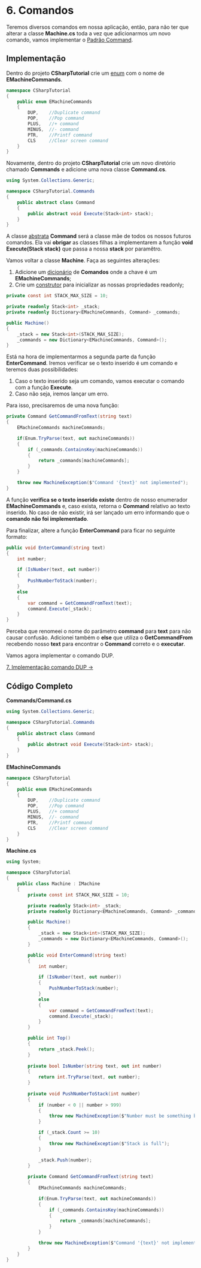 # 6. Comandos

Teremos diversos comandos em nossa aplicação, então, para não ter que alterar a classe **Machine.cs** toda a vez 
que adicionarmos um novo comando, vamos implementar o [Padrão Command](https://gameprogrammingpatterns.com/command.html).

## Implementação

Dentro do projeto **CSharpTutorial** crie um [enum](https://docs.microsoft.com/pt-br/dotnet/csharp/language-reference/builtin-types/enum) com o nome de **EMachineCommands**.
```C#
namespace CSharpTutorial
{
    public enum EMachineCommands
    {
        DUP,	//Duplicate command
        POP, 	//Pop command
        PLUS,	//+ command
        MINUS,	//- command
        PTR,	//Printf command
        CLS     //Clear screen command
    }
}
```

Novamente, dentro do projeto **CSharpTutorial** crie um novo diretório chamado **Commands** e adicione uma nova classe **Command.cs**.
```C#
using System.Collections.Generic;

namespace CSharpTutorial.Commands
{
    public abstract class Command
    {
        public abstract void Execute(Stack<int> stack);
    }
}
```
A classe [abstrata](https://docs.microsoft.com/pt-br/dotnet/csharp/language-reference/keywords/abstract) **Command** será a classe mãe de todos os nossos futuros comandos. Ela vai **obrigar** as classes filhas a implementarem
a função **void Execute(Stack<int> stack)** que passa a nossa **stack** por paramêtro.

Vamos voltar a classe **Machine**. Faça as seguintes alterações:
1. Adicione um [dicionário](https://docs.microsoft.com/pt-br/dotnet/api/system.collections.generic.dictionary-2?view=netcore-3.1) de **Comandos** onde a chave é um **EMachineCommands**;
2. Crie um [construtor](https://docs.microsoft.com/pt-br/dotnet/csharp/programming-guide/classes-and-structs/using-constructors) para inicializar as nossas propriedades readonly;

```C#
private const int STACK_MAX_SIZE = 10;

private readonly Stack<int> _stack;
private readonly Dictionary<EMachineCommands, Command> _commands;

public Machine()
{
	_stack = new Stack<int>(STACK_MAX_SIZE);
	_commands = new Dictionary<EMachineCommands, Command>();
}
```

Está na hora de implementarmos a segunda parte da função **EnterCommand**. Iremos verificar se o texto
inserido é um comando e teremos duas possibilidades:
1. Caso o texto inserido seja um comando, vamos executar o comando com a função **Execute**.
2. Caso não seja, iremos lançar um erro.

Para isso, precisaremos de uma nova função:
```C#
private Command GetCommandFromText(string text)
{
    EMachineCommands machineCommands;

    if(Enum.TryParse(text, out machineCommands))
    {
        if (_commands.ContainsKey(machineCommands))
        {
            return _commands[machineCommands];
        }
    }

    throw new MachineException($"Command '{text}' not implemented");           
}
```
A função **verifica se o texto inserido existe** dentro de nosso enumerador **EMachineCommands** e, caso exista, retorna o **Command** relativo ao texto inserido. No caso de não existir, irá ser lançado um erro informando que o **comando não foi implementado**.

Para finalizar, altere a função **EnterCommand** para ficar no seguinte formato:
```C#
public void EnterCommand(string text)
{
    int number;

    if (IsNumber(text, out number))
    {
        PushNumberToStack(number);
    }
    else
    {
        var command = GetCommandFromText(text);
        command.Execute(_stack);
    }
}
```
Perceba que renomeei o nome do parâmetro **command** para **text** para não causar confusão. Adicionei também o **else**
que utiliza o **GetCommandFrom** recebendo nosso **text** para encontrar o **Command** correto e o **executar**.

Vamos agora implementar o comando DUP.

[7. Implementação comando DUP &rarr;](https://github.com/Go-Horse-Coding/csharp-tutorial/blob/master/modules/tutorial/7.dup-command.md)

## Código Completo
**Commands/Command.cs**
```C#
using System.Collections.Generic;

namespace CSharpTutorial.Commands
{
    public abstract class Command
    {
        public abstract void Execute(Stack<int> stack);
    }
}
```
**EMachineCommands**
```C#
namespace CSharpTutorial
{
    public enum EMachineCommands
    {
        DUP,	//Duplicate command
        POP, 	//Pop command
        PLUS,	//+ command
        MINUS,	//- command
        PTR,	//Printf command
        CLS     //Clear screen command
    }
}
```
**Machine.cs**
```C#
using System;

namespace CSharpTutorial
{
    public class Machine : IMachine
    {
        private const int STACK_MAX_SIZE = 10;

        private readonly Stack<int> _stack;
        private readonly Dictionary<EMachineCommands, Command> _commands;

        public Machine()
        {
            _stack = new Stack<int>(STACK_MAX_SIZE);
            _commands = new Dictionary<EMachineCommands, Command>();
        }

        public void EnterCommand(string text)
        {
            int number;

            if (IsNumber(text, out number))
            {
                PushNumberToStack(number);
            }
            else
            {
                var command = GetCommandFromText(text);
                command.Execute(_stack);
            }
        }

        public int Top()
        {
            return _stack.Peek();
        }
		
        private bool IsNumber(string text, out int number)
        {
            return int.TryParse(text, out number);
        }
		
        private void PushNumberToStack(int number)
        {
            if (number < 0 || number > 999)
            {
                throw new MachineException($"Number must be something between 0 and 999");
            }

            if (_stack.Count >= 10)
            {
                throw new MachineException($"Stack is full");
            }

            _stack.Push(number);
        }
		
        private Command GetCommandFromText(string text)
        {
            EMachineCommands machineCommands;

            if(Enum.TryParse(text, out machineCommands))
            {
                if (_commands.ContainsKey(machineCommands))
                {
                    return _commands[machineCommands];
                }
            }

            throw new MachineException($"Command '{text}' not implemented");           
        }
    }
}
```



